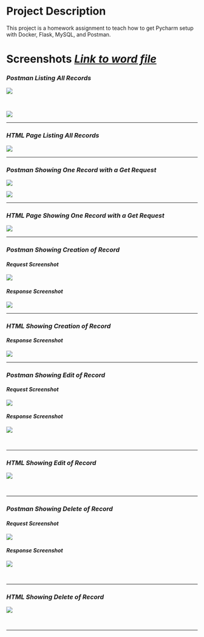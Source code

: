 # Project Description
This project is a homework assignment to teach how to get Pycharm setup with Docker, Flask, MySQL, and Postman.

# Screenshots <i> <a href="https://drive.google.com/file/d/17GowFidq5dqfs6wOjUn3hSDMDdgp_K80/view?usp=sharing">Link to word file</a>
<h3> Postman Listing All Records </h3>

<img src="screenshots/JSON All Records Postman.png"></img>


<br>

<img src="screenshots/Home Page Postman.png"></img>

<hr>

<h3>HTML Page Listing All Records</h3>
<img src="screenshots/Home Page Preview.png"></img>

<hr>

<h3>Postman Showing One Record with a Get Request</h3>
<img src="screenshots/JSON One Record Postman.png"></img>

<img src="screenshots/Page One Record Postman.png"></img>

<hr>

<h3>HTML Page Showing One Record with a Get Request</h3>

<img src="screenshots/Page One Record Preview.png"></img>

<hr>

<h3>Postman Showing Creation of Record</h3>
<h4>Request Screenshot</h4>

<img src="screenshots/Create Record Postman Req.png"></img>

<h4>Response Screenshot</h4>

<img src="screenshots/Create Record Postman Res.png"></img>
                                                   
<hr>

<h3>HTML Showing Creation of Record</h3>
<h4>Response Screenshot</h4>

<img src="screenshots/Create Record Page Preview.png"></img>
                                                   
<hr>

<h3> Postman Showing Edit of Record </h3>
<h4>Request Screenshot</h4>

<img src="screenshots/Edit Record Page Postman Req.png"></img>
<br>

<h4>Response Screenshot</h4>

<img src="screenshots/Edit Record Postman Res.png"></img>

<br>

<hr>
<h3> HTML Showing Edit of Record </h3>

<img src="screenshots/Edit Record Page Preview.png"></img>

<br>
<hr>


<h3> Postman Showing Delete of Record </h3>
<h4>Request Screenshot</h4>

<img src="screenshots/Delete Record Postman - Req.png"></img>
<br>

<h4>Response Screenshot</h4>

<img src="screenshots/Delete Record Postman - Res.png"></img>

<br>

<hr>
<h3> HTML Showing Delete of Record </h3>

<img src="screenshots/Delete Record Page Preview.png"></img>

<br>
<hr>

